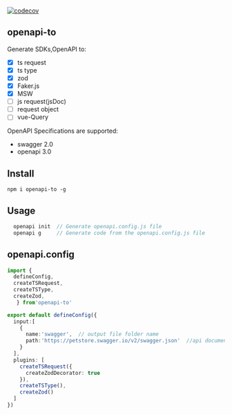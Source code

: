 [![codecov](https://codecov.io/github/Vc-great/openapi-to/branch/V2/graph/badge.svg?token=5UB04YYCEB)](https://codecov.io/github/Vc-great/openapi-to)

## openapi-to
Generate SDKs,OpenAPI to:

+ [x] ts request
+ [x] ts type
+ [x] zod
+ [x] Faker.js
+ [x] MSW
+ [ ] js request(jsDoc)
+ [ ] request object
+ [ ] vue-Query

OpenAPI Specifications are supported:
- swagger 2.0
- openapi 3.0


## Install
```
npm i openapi-to -g
```


## Usage
```js
  openapi init  // Generate openapi.config.js file
  openapi g     // Generate code from the openapi.config.js file
```

## openapi.config
```ts
import {
  defineConfig,
  createTSRequest,
  createTSType,
  createZod,
   } from'openapi-to'

export default defineConfig({
  input:[
    {
      name:'swagger',  // output file folder name
      path:'https://petstore.swagger.io/v2/swagger.json'  //api documentation url
    }
  ],
  plugins: [
    createTSRequest({
      createZodDecorator: true
    }),
    createTSType(),
    createZod()
  ]
})
```




